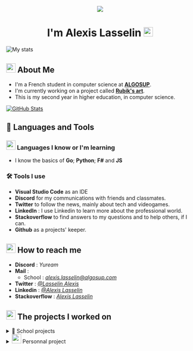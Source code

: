 <p align="center">
  <img src="https://media.giphy.com/media/xTiIzJSKB4l7xTouE8/giphy.gif">
</p>

<h1 align="center">I'm Alexis Lasselin <img src="https://cdn.discordapp.com/emojis/638827717130977282.gif?size=160&quality=lossless" width=25></h1>

![My stats](https://komarev.com/ghpvc/?username=AlexisLasselin&color=brightgreen&style=plastic)

## <img src="https://cdn.discordapp.com/attachments/699735329288093818/1072516646708723813/1045822481803526184.png" width= 25> About Me

- I'm a French student in computer science at [**ALGOSUP**](https://algosup.com/).
- I'm currently working on a project called [**Rubik's art**](https://github.com/alexislasselin/2023-2024-project-1-rubiks-art-Team-3).
- This is my second year in higher education, in computer science.

[![GitHub Stats](https://github-readme-stats.vercel.app/api?username=AlexisLasselin&show_icons=true&theme=aura)](https://github.com/AlexisLasselin)

## 🚀 Languages and Tools

### <img src="https://cdn.discordapp.com/emojis/854490183071039488.gif?size=160&quality=lossless" width=25> Languages I know or I'm learning

<!-- - I'm currently learning **C++** and **C#**. -->
- I know the basics of **Go**; **Python**; **F#** and **JS**

### 🛠️ Tools I use

- **Visual Studio Code** as an IDE
- **Discord** for my communications with friends and classmates.
- **Twitter** to follow the news, mainly about tech and videogames.
- **LinkedIn** : I use Linkedin to learn more about the professional world.
- **Stackoverflow** to find answers to my questions and to help others, if I can.
- **Github** as a projects' keeper.

## <img src="https://cdn.discordapp.com/emojis/621813805956988972.gif?size=160&quality=lossless" width = 25> How to reach me

- **Discord** : *Yuream*
- **Mail** :
  - School : *alexis.lasselin@algosup.com*
- **Twitter** : *[@Lasselin Alexis](https://twitter.com/LasselinAlexis1)*
- **Linkedin** : *[@Alexis Lasselin](https://www.linkedin.com/in/alexis-lasselin-318649251/)*
- **Stackoverflow** : *[Alexis Lasselin](https://stackoverflow.com/users/20451172/alexis-lasselin)*

## <img src="https://cdn.discordapp.com/emojis/933189860494299176.gif?size=96&quality=lossless" width=25> The projects I worked on


<details>
<summary>🏫 School projects</summary>

  [Year 2022 ➜ 2023](#Year-2022-➜-2023)
  
  1. [APPSolu](#1-APPSolu)
  2. [AppNewsNetwork](#2-AppNewsNetwork)
  3. [FABGen bindings](#3-FABGen-bindings)
  4. [Game design](#4-Game-design)
  5. [Algorithmics](#5-Algorithmics)
  
  [Year 2023 ➜ 2024](#Year-2023-➜-2024)
  
  1. [Rubik's art](#1-Rubiks-art)

| **Period** | **Name** | **Description** | **Link** | **Role** |
:-:|:-:|:-:|:-:|:-:|
|||<a id="Year-2022-➜-2023"></a>***Year 2022 ➜ 2023***|||
| 27 September 2022 ➜ 28 October 2022 | <a id="1-APPSolu"></a>APPSolu | SIGNALL contact us to create a prototype of smart signage for signs | [Our repo](https://github.com/algosup/2022-2023-project-1-smart-signage-Project-4-group) | QA |
| 7 November 2022 ➜ 18 December 2022 | <a id="2-AppNewsNetwork"></a>AppNewsNetwork | Jacobi asked us for a way to improve communication in their factory, so we decided to modify a TV to be able to display the information shared on a website. | [Our repo](https://github.com/algosup/2022-2023-project-2-factory-display-Project-4-group) | Software Engineer |
| 3 January 2023 ➜ 17 Febuary 2023 | <a id="3-FABGen-bindings"></a>FABGen bindings | HARFANG 3D is a French 3D engine company that asked us to design bindings in F# for their 3D engine. | [Our repo](https://github.com/algosup/2022-2023-project-3-harfang3d-binding-Project-4-group) | Project Manager |
| 27 February 2023 ➜ 14 March 2023 | <a id="4-Game-design"></a>Game design | We must create a video game with Unreal Engine 4. | [Our repo](https://github.com/algosup/2022-2023-project-4-game-design-Team-4) | Tech lead |
| 2 May 2023 ➜ 23 June 2023 | <a id="5-Algorithmics"></a>Algorithmics | We're working for Krug Champagne and we have to create a software helping them with the champagne's Blending| [Our repo](https://github.com/algosup/2022-2023-project-5-algorithmics-Team-4) | Program Manager |
|||<a id="Year-2023-➜-2024"></a>***Year 2023 ➜ 2024***|||
| 25 September 2023 ➜ 27 October 2023 | <a id="1-Rubiks-art"></a> Rubik's art | We must build a Rubik's mural for the entrance of the school. | [Our repo](https://github.com/alexislasselin/2023-2024-project-1-rubiks-art-Team-3) | |

</details>

<details>
<summary> <img src="https://cdn.discordapp.com/emojis/979915870576967710.gif?size=160&quality=lossless" width=25> Personnal project</summary>

![my projects](https://media.giphy.com/media/6uGhT1O4sxpi8/giphy.gif)

</details>
